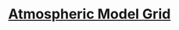 [Atmospheric Model Grid](http://nova.astro.umd.edu/Tlusty2002/database/BGmodsum_v2.tar)
======================
